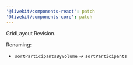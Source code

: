 ```yaml
---
'@livekit/components-react': patch
'@livekit/components-core': patch
---
```


GridLayout Revision.

Renaming:

- `sortParticipantsByVolume` -> `sortParticipants`
